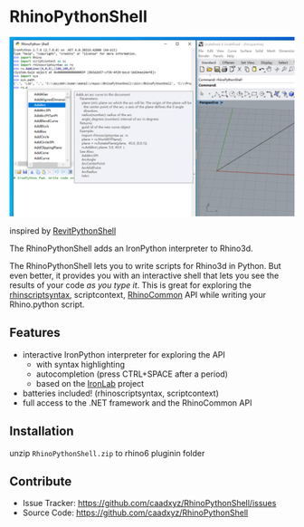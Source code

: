 ﻿# RhinoPythonShell

![sample](sample.png)

inspired by [RevitPythonShell](https://github.com/architecture-building-systems/revitpythonshell)

The RhinoPythonShell adds an IronPython interpreter to  Rhino3d. 

The RhinoPythonShell lets you to write scripts for Rhino3d in Python. But even better, it provides you with an
interactive shell that lets you see the results of your code *as you type it*. This is great for exploring the [rhinscriptsyntax](https://developer.rhino3d.com/api/RhinoScriptSyntax/), scriptcontext, [RhinoCommon](https://developer.rhino3d.com/api/RhinoCommon/html/R_Project_RhinoCommon.htm) API while 
writing your Rhino.python script. 

## Features

- interactive IronPython interpreter for exploring the API
  - with syntax highlighting
  - autocompletion (press CTRL+SPACE after a period)
  - based on the [IronLab](http://code.google.com/p/ironlab/) project
- batteries included! (rhinoscriptsyntax, scriptcontext)
- full access to the .NET framework and the RhinoCommon API

## Installation

unzip `RhinoPythonShell.zip` to rhino6 pluginin folder

## Contribute

- Issue Tracker:  https://github.com/caadxyz/RhinoPythonShell/issues
- Source Code: https://github.com/caadxyz/RhinoPythonShell
